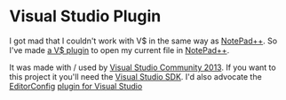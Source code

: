 # Visual Studio Plugin

I got mad that I couldn't work with V$ in the same way as [NotePad++](https://notepad-plus-plus.org/).
So I've made [a V$ plugin](https://github.com/g-pechorin/palVS/raw/master/dist/palVSNPpp.vsix) to open my current file in [NotePad++](https://notepad-plus-plus.org/).

It was made with / used by [Visual Studio Community 2013](https://www.visualstudio.com/en-us/products/visual-studio-community-vs.aspx).
If you want to this project it you'll need the [Visual Studio SDK](https://www.microsoft.com/en-gb/download/details.aspx?id=40758).
I'd also advocate the [EditorConfig](http://editorconfig.org/) [plugin for Visual Studio](https://github.com/editorconfig/editorconfig-visualstudio#readme)
